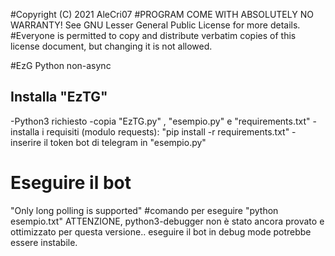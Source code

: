 #Copyright (C) 2021 AleCri07 
#PROGRAM COME WITH ABSOLUTELY NO WARRANTY! See GNU Lesser General Public License for more details.
#Everyone is permitted to copy and distribute verbatim copies of this license document, but changing it is not allowed.


#EzG Python non-async

## Installa "EzTG" 
-Python3 richiesto
-copia "EzTG.py" , "esempio.py" e "requirements.txt" 
-installa i requisiti (modulo requests): "pip install -r requirements.txt"
-inserire il token bot di telegram in "esempio.py"

# Eseguire il bot
"Only long polling is supported" 
#comando per eseguire "python esempio.txt"
ATTENZIONE, python3-debugger non è stato ancora provato e ottimizzato per questa versione.. eseguire il bot in debug mode potrebbe essere instabile.


